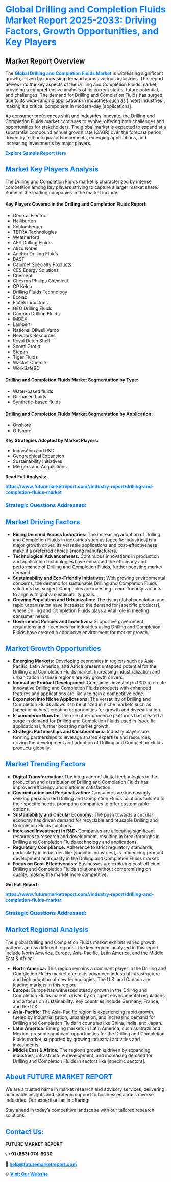 <h1 style="color: #007BFF;">Global Drilling and Completion Fluids Market Report 2025-2033: Driving Factors, Growth Opportunities, and Key Players</h1>

<section id="overview">
<h2>Market Report Overview</h2>
<p>The <a href="https://www.futuremarketreport.com//industry-report/drilling-and-completion-fluids-market" style="color: #007BFF; text-decoration: none;"><strong>Global Drilling and Completion Fluids Market</strong></a> is witnessing significant growth, driven by increasing demand across various industries. This report delves into the key aspects of the Drilling and Completion Fluids market, providing a comprehensive analysis of its current status, future potential, and challenges. The demand for Drilling and Completion Fluids has surged due to its wide-ranging applications in industries such as [insert industries], making it a critical component in modern-day [applications].</p>
<p>As consumer preferences shift and industries innovate, the Drilling and Completion Fluids market continues to evolve, offering both challenges and opportunities for stakeholders. The global market is expected to expand at a substantial compound annual growth rate (CAGR) over the forecast period, driven by technological advancements, emerging applications, and increasing investments by major players.</p>
</section>

<section id="overview">
<p><a href="https://www.futuremarketreport.com//request-sample/reportId=56837" style="color: #007BFF; text-decoration: none;"><strong>Explore Sample Report Here</strong></a></p>
</section>

<section id="key-players">
<h2 style="color: #007BFF;">Market Key Players Analysis</h2>
<p>The Drilling and Completion Fluids market is characterized by intense competition among key players striving to capture a larger market share. Some of the leading companies in the market include:</p>
<h4>Key Players Covered in the Drilling and Completion Fluids Report:</h4>
<ul><li>General Electric</li><li>Halliburton</li><li>Schlumberger</li><li>TETRA Technologies</li><li>Weatherford</li><li>AES Drilling Fluids</li><li>Akzo Nobel</li><li>Anchor Drilling Fluids</li><li>BASF</li><li>Calumet Specialty Products</li><li>CES Energy Solutions</li><li>ChemSol</li><li>Chevron Phillips Chemical</li><li>CP Kelco</li><li>Drilling Fluids Technology</li><li>Ecolab</li><li>Flotek Industries</li><li>GEO Drilling Fluids</li><li>Gumpro Drilling Fluids</li><li>IMDEX</li><li>Lamberti</li><li>National Oilwell Varco</li><li>Newpark Resources</li><li>Royal Dutch Shell</li><li>Scomi Group</li><li>Stepan</li><li>Tiger Fluids</li><li>Wacker Chemie</li><li>WorkSafeBC</li></ul>
<h4>Drilling and Completion Fluids Market Segmentation by Type:</h4>
<ul><li>Water-based fluids</li><li>Oil-based fluids</li><li>Synthetic-based fluids</li></ul>

<h4>Drilling and Completion Fluids Market Segmentation by Application:</h4>
<ul><li>Onshore</li><li>Offshore</li></ul>
<p><strong>Key Strategies Adopted by Market Players:</strong></p>
<ul>
<li>Innovation and R&D</li>
<li>Geographical Expansion</li>
<li>Sustainability Initiatives</li>
<li>Mergers and Acquisitions</li>
</ul>
</section>

<section>
<p><strong>Read Full Analysis: </strong></p><a href="https://www.futuremarketreport.com//industry-report/drilling-and-completion-fluids-market" style="color: #007BFF; text-decoration: none;"><strong>https://www.futuremarketreport.com//industry-report/drilling-and-completion-fluids-market</strong></a>
<h3 style="color: #007BFF;">Strategic Questions Addressed:</h3>
</section>

<section id="driving-factors">
<h2 style="color: #007BFF;">Market Driving Factors</h2>
<ul>
<li><strong>Rising Demand Across Industries:</strong> The increasing adoption of Drilling and Completion Fluids in industries such as [specific industries] is a major growth driver. Its versatile applications and cost-effectiveness make it a preferred choice among manufacturers.</li>
<li><strong>Technological Advancements:</strong> Continuous innovations in production and application technologies have enhanced the efficiency and performance of Drilling and Completion Fluids, further boosting market demand.</li>
<li><strong>Sustainability and Eco-Friendly Initiatives:</strong> With growing environmental concerns, the demand for sustainable Drilling and Completion Fluids solutions has surged. Companies are investing in eco-friendly variants to align with global sustainability goals.</li>
<li><strong>Growing Population and Urbanization:</strong> The rising global population and rapid urbanization have increased the demand for [specific products], where Drilling and Completion Fluids plays a vital role in meeting consumer needs.</li>
<li><strong>Government Policies and Incentives:</strong> Supportive government regulations and incentives for industries using Drilling and Completion Fluids have created a conducive environment for market growth.</li>
</ul>
</section>

<section id="growth-opportunities">
<h2 style="color: #007BFF;">Market Growth Opportunities</h2>
<ul>
<li><strong>Emerging Markets:</strong> Developing economies in regions such as Asia-Pacific, Latin America, and Africa present untapped potential for the Drilling and Completion Fluids market. Increasing industrialization and urbanization in these regions are key growth drivers.</li>
<li><strong>Innovative Product Development:</strong> Companies investing in R&D to create innovative Drilling and Completion Fluids products with enhanced features and applications are likely to gain a competitive edge.</li>
<li><strong>Expansion into Niche Applications:</strong> The versatility of Drilling and Completion Fluids allows it to be utilized in niche markets such as [specific niches], creating opportunities for growth and diversification.</li>
<li><strong>E-commerce Growth:</strong> The rise of e-commerce platforms has created a surge in demand for Drilling and Completion Fluids used in [specific applications], further boosting market growth.</li>
<li><strong>Strategic Partnerships and Collaborations:</strong> Industry players are forming partnerships to leverage shared expertise and resources, driving the development and adoption of Drilling and Completion Fluids products globally.</li>
</ul>
</section>

<section id="trending-factors">
<h2 style="color: #007BFF;">Market Trending Factors</h2>
<ul>
<li><strong>Digital Transformation:</strong> The integration of digital technologies in the production and distribution of Drilling and Completion Fluids has improved efficiency and customer satisfaction.</li>
<li><strong>Customization and Personalization:</strong> Consumers are increasingly seeking personalized Drilling and Completion Fluids solutions tailored to their specific needs, prompting companies to offer customizable options.</li>
<li><strong>Sustainability and Circular Economy:</strong> The push towards a circular economy has driven demand for recyclable and reusable Drilling and Completion Fluids solutions.</li>
<li><strong>Increased Investment in R&D:</strong> Companies are allocating significant resources to research and development, resulting in breakthroughs in Drilling and Completion Fluids technology and applications.</li>
<li><strong>Regulatory Compliance:</strong> Adherence to strict regulatory standards, particularly in industries like [specific industries], is influencing product development and quality in the Drilling and Completion Fluids market.</li>
<li><strong>Focus on Cost-Effectiveness:</strong> Businesses are exploring cost-efficient Drilling and Completion Fluids solutions without compromising on quality, making the market more competitive.</li>
</ul>
</section>

<section>
<p><strong>Get Full Report: </strong></p><a href="https://www.futuremarketreport.com//industry-report/drilling-and-completion-fluids-market" style="color: #007BFF; text-decoration: none;"><strong>https://www.futuremarketreport.com//industry-report/drilling-and-completion-fluids-market</strong></a>
<h3 style="color: #007BFF;">Strategic Questions Addressed:</h3>
</section>


<section id="regional-analysis">
<h2 style="color: #007BFF;">Market Regional Analysis</h2>
<p>The global Drilling and Completion Fluids market exhibits varied growth patterns across different regions. The key regions analyzed in this report include North America, Europe, Asia-Pacific, Latin America, and the Middle East & Africa:</p>
<ul>
<li><strong>North America:</strong> This region remains a dominant player in the Drilling and Completion Fluids market due to its advanced industrial infrastructure and high adoption of new technologies. The U.S. and Canada are leading markets in this region.</li>
<li><strong>Europe:</strong> Europe has witnessed steady growth in the Drilling and Completion Fluids market, driven by stringent environmental regulations and a focus on sustainability. Key countries include Germany, France, and the U.K.</li>
<li><strong>Asia-Pacific:</strong> The Asia-Pacific region is experiencing rapid growth, fueled by industrialization, urbanization, and increasing demand for Drilling and Completion Fluids in countries like China, India, and Japan.</li>
<li><strong>Latin America:</strong> Emerging markets in Latin America, such as Brazil and Mexico, present significant opportunities for the Drilling and Completion Fluids market, supported by growing industrial activities and investments.</li>
<li><strong>Middle East & Africa:</strong> The region’s growth is driven by expanding industries, infrastructure development, and increasing demand for Drilling and Completion Fluids in sectors like [specific sectors].</li>
</ul>
</section>

<footer>
<h2 style="color: #007BFF;">About FUTURE MARKET REPORT</h2>
<p>We are a trusted name in market research and advisory services, delivering actionable insights and strategic support to businesses across diverse industries. Our expertise lies in offering:</p>

<p>Stay ahead in today’s competitive landscape with our tailored research solutions.</p>

<h2 style="color: #007BFF;">Contact Us:</h2>
<p><strong>FUTURE MARKET REPORT</strong></p>
<p>📞 <strong>+91 (883) 074-8030</strong></p>
<p>📧 <strong><a href="mailto:help@futuremarketreport.com" style="color: #007BFF;">help@futuremarketreport.com</a></strong></p>
<p>🌐 <strong><a href="https://www.futuremarketreport.com/" style="color: #007BFF;">Visit Our Website</a></strong></p>
</footer>